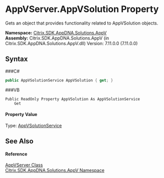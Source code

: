 # AppVServer.AppVSolution Property 
 

Gets an object that provides functionality related to AppVSolution objects.

**Namespace:**&nbsp;<a href="N_Citrix_SDK_AppDNA_Solutions_AppV">Citrix.SDK.AppDNA.Solutions.AppV</a><br />**Assembly:**&nbsp;Citrix.SDK.AppDNA.Solutions.AppV (in Citrix.SDK.AppDNA.Solutions.AppV.dll) Version: 7.11.0.0 (7.11.0.0)

## Syntax

###C#
```csharp
public AppVSolutionService AppVSolution { get; }
```

###VB
```vbnet
Public ReadOnly Property AppVSolution As AppVSolutionService
	Get
```


#### Property Value
Type: <a href="T_Citrix_SDK_AppDNA_Solutions_AppV_AppVSolutionService">AppVSolutionService</a>

## See Also


#### Reference
<a href="T_Citrix_SDK_AppDNA_Solutions_AppV_AppVServer">AppVServer Class</a><br /><a href="N_Citrix_SDK_AppDNA_Solutions_AppV">Citrix.SDK.AppDNA.Solutions.AppV Namespace</a><br />